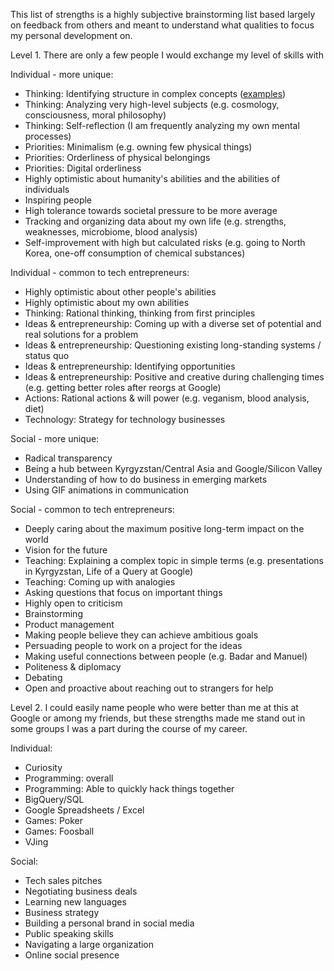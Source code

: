 This list of strengths is a highly subjective brainstorming list based largely on feedback from others
and meant to understand what qualities to focus my personal development on.


Level 1. There are only a few people I would exchange my level of skills with

Individual - more unique:
 * Thinking: Identifying structure in complex concepts ([examples](https://github.com/tilek/about-me/blob/updates/categorization_examples.md))
 * Thinking: Analyzing very high-level subjects (e.g. cosmology, consciousness, moral philosophy)
 * Thinking: Self-reflection (I am frequently analyzing my own mental processes)
 * Priorities: Minimalism (e.g. owning few physical things)
 * Priorities: Orderliness of physical belongings
 * Priorities: Digital orderliness
 * Highly optimistic about humanity's abilities and the abilities of individuals
 * Inspiring people
 * High tolerance towards societal pressure to be more average
 * Tracking and organizing data about my own life (e.g. strengths, weaknesses, microbiome, blood analysis)
 * Self-improvement with high but calculated risks (e.g. going to North Korea, one-off consumption of chemical substances)

Individual - common to tech entrepreneurs:
 * Highly optimistic about other people's abilities
 * Highly optimistic about my own abilities
 * Thinking: Rational thinking, thinking from first principles
 * Ideas & entrepreneurship: Coming up with a diverse set of potential and real solutions for a problem
 * Ideas & entrepreneurship: Questioning existing long-standing systems / status quo
 * Ideas & entrepreneurship: Identifying opportunities
 * Ideas & entrepreneurship: Positive and creative during challenging times (e.g. getting better roles after reorgs at Google)
 * Actions: Rational actions & will power (e.g. veganism, blood analysis, diet)
 * Technology: Strategy for technology businesses

Social - more unique:
 * Radical transparency
 * Being a hub between Kyrgyzstan/Central Asia and Google/Silicon Valley
 * Understanding of how to do business in emerging markets
 * Using GIF animations in communication
 
Social - common to tech entrepreneurs:
 * Deeply caring about the maximum positive long-term impact on the world
 * Vision for the future
 * Teaching: Explaining a complex topic in simple terms (e.g. presentations in Kyrgyzstan, Life of a Query at Google)
 * Teaching: Coming up with analogies
 * Asking questions that focus on important things
 * Highly open to criticism
 * Brainstorming
 * Product management
 * Making people believe they can achieve ambitious goals
 * Persuading people to work on a project for the ideas
 * Making useful connections between people (e.g. Badar and Manuel)
 * Politeness & diplomacy
 * Debating
 * Open and proactive about reaching out to strangers for help


Level 2. I could easily name people who were better than me at this at Google or among my friends, 
but these strengths made me stand out in some groups I was a part during the course of my career.

Individual:
 * Curiosity
 * Programming: overall
 * Programming: Able to quickly hack things together
 * BigQuery/SQL
 * Google Spreadsheets / Excel
 * Games: Poker
 * Games: Foosball
 * VJing 

Social:
 * Tech sales pitches
 * Negotiating business deals
 * Learning new languages
 * Business strategy
 * Building a personal brand in social media
 * Public speaking skills
 * Navigating a large organization
 * Online social presence
